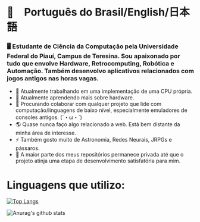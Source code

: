 # 👋　Português do Brasil/English/日本語
### 🖥️ Estudante de Ciência da Computação pela Universidade Federal do Piauí, Campus de Teresina. Sou apaixonado por tudo que envolve Hardware, Retrocomputing, Robótica e Automação. Também desenvolvo aplicativos relacionados com jogos antigos nas horas vagas.

- 🔭 Atualmente trabalhando em uma implementação de uma CPU própria.
- 🌱 Atualmente aprendendo mais sobre hardware.
- 👯 Procurando colaborar com qualquer projeto que lide com computação/linguagens de baixo nível, especialmente emuladores de consoles antigos. (´・ω・`)
- 🌎 Quase nunca faço algo relacionado a web. Está bem distante da minha área de interesse.
- ⚡ Também gosto muito de Astronomia, Redes Neurais, JRPGs e pássaros. 
- 🛑 A maior parte dos meus repositórios permanece privada até que o projeto atinja uma etapa de desenvolvimento satisfatória para mim.

# Linguagens que utilizo:
[![Top Langs](https://github-readme-stats.vercel.app/api/top-langs/?username=GuerreiroSpiral)](https://github.com/anuraghazra/github-readme-stats)

![Anurag's github stats](https://github-readme-stats.vercel.app/api?username=GuerreiroSpiral&show_icons=true&theme=blue-green)
